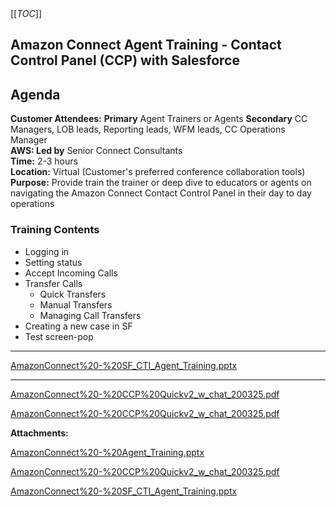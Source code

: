   

  

|    |    |    |    |
| --- | --- | --- | --- |

  

[[_TOC_]]

Amazon Connect Agent Training - Contact Control Panel (CCP) with Salesforce 
----------------------------------------------------------------------------

**Agenda**
----------

**Customer Attendees:** **Primary** Agent Trainers or Agents **Secondary** CC Managers, LOB leads, Reporting leads, WFM leads, CC Operations Manager   
**AWS: Led by** Senior Connect Consultants  
**Time:** 2-3 hours  
**Location:** Virtual (Customer's preferred conference collaboration tools)  
**Purpose:** Provide train the trainer or deep dive to educators or agents on navigating the Amazon Connect Contact Control Panel in their day to day operations

### Training Contents 

*   Logging in
*   Setting status
*   Accept Incoming Calls
*   Transfer Calls
    *   Quick Transfers
    *   Manual Transfers
    *   Managing Call Transfers
*   Creating a new case in SF
*   Test screen-pop

* * *

  

 [AmazonConnect%20-%20SF_CTI_Agent_Training.pptx](/.attachments/DK-MobilizeforConnect/AmazonConnect%20-%20SF_CTI_Agent_Training.pptx)

* * *

  

 [AmazonConnect%20-%20CCP%20Quickv2_w_chat_200325.pdf](/.attachments/DK-MobilizeforConnect/AmazonConnect%20-%20CCP%20Quickv2_w_chat_200325.pdf)

  

 [AmazonConnect%20-%20CCP%20Quickv2_w_chat_200325.pdf](/.attachments/DK-MobilizeforConnect/AmazonConnect%20-%20CCP%20Quickv2_w_chat_200325.pdf)

 **Attachments:** 


[AmazonConnect%20-%20Agent_Training.pptx](/.attachments/DK-MobilizeforConnect/AmazonConnect%20-%20Agent_Training.pptx)

[AmazonConnect%20-%20CCP%20Quickv2_w_chat_200325.pdf](/.attachments/DK-MobilizeforConnect/AmazonConnect%20-%20CCP%20Quickv2_w_chat_200325.pdf)

[AmazonConnect%20-%20SF_CTI_Agent_Training.pptx](/.attachments/DK-MobilizeforConnect/AmazonConnect%20-%20SF_CTI_Agent_Training.pptx)
